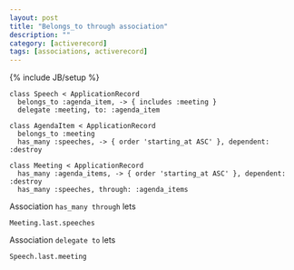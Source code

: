 ```yaml
---
layout: post
title: "Belongs_to through association"
description: ""
category: [activerecord]
tags: [associations, activerecord]
---
```

{% include JB/setup %}

    class Speech < ApplicationRecord
      belongs_to :agenda_item, -> { includes :meeting }
      delegate :meeting, to: :agenda_item

    class AgendaItem < ApplicationRecord
      belongs_to :meeting
      has_many :speeches, -> { order 'starting_at ASC' }, dependent: :destroy

    class Meeting < ApplicationRecord
      has_many :agenda_items, -> { order 'starting_at ASC' }, dependent: :destroy
      has_many :speeches, through: :agenda_items

Association `has_many through` lets

    Meeting.last.speeches

Association `delegate to` lets

    Speech.last.meeting

